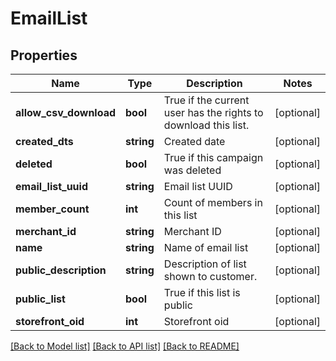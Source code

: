 # EmailList

## Properties
Name | Type | Description | Notes
------------ | ------------- | ------------- | -------------
**allow_csv_download** | **bool** | True if the current user has the rights to download this list. | [optional] 
**created_dts** | **string** | Created date | [optional] 
**deleted** | **bool** | True if this campaign was deleted | [optional] 
**email_list_uuid** | **string** | Email list UUID | [optional] 
**member_count** | **int** | Count of members in this list | [optional] 
**merchant_id** | **string** | Merchant ID | [optional] 
**name** | **string** | Name of email list | [optional] 
**public_description** | **string** | Description of list shown to customer. | [optional] 
**public_list** | **bool** | True if this list is public | [optional] 
**storefront_oid** | **int** | Storefront oid | [optional] 

[[Back to Model list]](../README.md#documentation-for-models) [[Back to API list]](../README.md#documentation-for-api-endpoints) [[Back to README]](../README.md)


